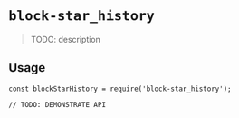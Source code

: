 # `block-star_history`

> TODO: description

## Usage

```
const blockStarHistory = require('block-star_history');

// TODO: DEMONSTRATE API
```

